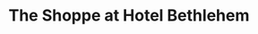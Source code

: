 ---
title: "The Shoppe at Hotel Bethlehem"
url: /bethlehem/the-shoppe-at-hotel-bethlehem/
shop: Andenken
---